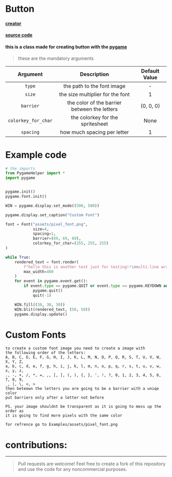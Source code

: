 # Button

#### [creator](https://github.com/Emc2356)
#### [source code](https://github.com/Emc2356/Pygame-Widgets)

#### this is a class made for creating button with the [pygame](https://www.pygame.org)
> these are the mandatory arguments

| Argument | Description | Default Value |
|:--------:|:-----------:|:-------------:|
| `type` | the path to the font image | - |
| `size` | the size multiplier for the font | 1 |
| `barrier` | the color of the barrier between the letters | (0, 0, 0) |
| `colorkey_for_char` | the colorkey for the spritesheet | None |
| `spacing` | how much spacing per letter | 1 |

# Example code
```python
# the imports
from PygameHelper import *
import pygame


pygame.init()
pygame.font.init()

WIN = pygame.display.set_mode((500, 500))

pygame.display.set_caption("Custom Font")

font = Font("assets/pixel_font.png",
            size=4,
            spacing=1,
            barrier=(69, 69, 69),
            colorkey_for_char=(255, 255, 255)
)

while True:
    rendered_text = font.render(
        f"hello this is another test just for testing!!\nmulti-line wrapping also supported{LINE_SPLITTER}. Also support for PygameHelper LINE_SPLITTER | i know the actual font sucks not gud at drawing",
        max_width=400
    )
    for event in pygame.event.get():
        if event.type == pygame.QUIT or event.type == pygame.KEYDOWN and event.key == pygame.K_ESCAPE:
            pygame.quit()
            quit(-1)

    WIN.fill((30, 30, 30))
    WIN.blit(rendered_text, (50, 50))
    pygame.display.update()
```

# Custom Fonts
~~~
to create a custom font image you need to create a image with
the following order of the letters:
A, B, C, D, E, F, G, H, I, J, K, L, M, N, O, P, Q, R, S, T, U, V, W, X, Y, Z,
a, b, c, d, e, f, g, h, i, j, k, l, m, n, o, p, q, r, s, t, u, v, w, x, y, z,
., -, +, /, *, =, ,, [, ], (, ), {, }, ', !, ?, 0, 1, 2, 3, 4, 5, 6, 7, 8, 9,
_, |, \, <, >
then beteewn the letters you are going to be a barrier with a uniqe color
put barriers only after a letter not before

PS. your image shouldnt be transparent as it is going to mess up the order as
it is going to find more pixels with the same color

for refrence go to Examples/assets/pixel_font.png
~~~

# contributions:
---
> Pull requests are welcome!
> Feel free to create a fork of this repository and use the code for any noncommercial purposes.
